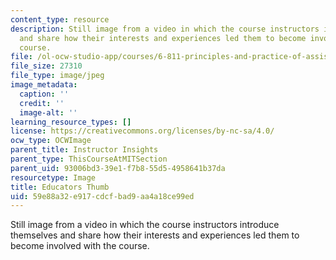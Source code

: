 ```yaml
---
content_type: resource
description: Still image from a video in which the course instructors introduce themselves
  and share how their interests and experiences led them to become involved with the
  course.
file: /ol-ocw-studio-app/courses/6-811-principles-and-practice-of-assistive-technology-fall-2014/59e88a32e917cdcfbad9aa4a18ce99ed_educators_thumb.jpg
file_size: 27310
file_type: image/jpeg
image_metadata:
  caption: ''
  credit: ''
  image-alt: ''
learning_resource_types: []
license: https://creativecommons.org/licenses/by-nc-sa/4.0/
ocw_type: OCWImage
parent_title: Instructor Insights
parent_type: ThisCourseAtMITSection
parent_uid: 93006bd3-39e1-f7b8-55d5-4958641b37da
resourcetype: Image
title: Educators Thumb
uid: 59e88a32-e917-cdcf-bad9-aa4a18ce99ed
---
```

Still image from a video in which the course instructors introduce themselves and share how their interests and experiences led them to become involved with the course.
